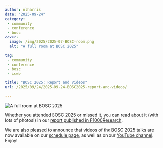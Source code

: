 ```yaml
---
author: nlharris
date: "2025-09-24"
category: 
 - community
 - conference
 - bosc
cover:
  image: /img/2025/2025-07-BOSC-room.png
  alt: "A full room at BOSC 2025"

tag:
 - community
 - conference
 - bosc
 - ismb

title: "BOSC 2025: Report and Videos"
url: /2025/09/24/2025-09-24-BOSC2025-report-and-videos/

---
```


![A full room at BOSC 2025](/img/2025/2025-07-BOSC-room.png)

Whether you attended BOSC 2025 or missed it, you can read about it (with lots of photos!)
in our [report published in F1000Research](https://f1000research.com/articles/14-887).

We are also pleased to announce that videos of the BOSC 2025 talks are now available on our
[schedule page](https://www.open-bio.org/events/bosc-2025/bosc-2025-schedule/), as well as
on our [YouTube channel](https://www.youtube.com/@OBFBOSC/videos). Enjoy!
